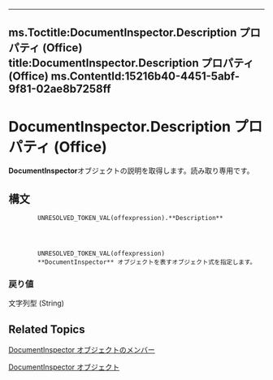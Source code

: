 

---
ms.Toctitle:DocumentInspector.Description プロパティ (Office)
title:DocumentInspector.Description プロパティ (Office)
ms.ContentId:15216b40-4451-5abf-9f81-02ae8b7258ff
---
# DocumentInspector.Description プロパティ (Office)




**DocumentInspector**オブジェクトの説明を取得します。読み取り専用です。

## 構文

            UNRESOLVED_TOKEN_VAL(offexpression).**Description**




            UNRESOLVED_TOKEN_VAL(offexpression)
            **DocumentInspector** オブジェクトを表すオブジェクト式を指定します。

### 戻り値
文字列型 (String)





## Related Topics

[DocumentInspector オブジェクトのメンバー](4b23508a-5296-645f-2649-c1f29b921ace.md)

[DocumentInspector オブジェクト](75dcf0ca-5afa-996b-e8d2-13d71ac0f6f8.md)




